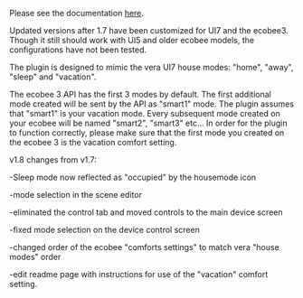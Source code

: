 Please see the documentation <a href="http://watou.github.io/vera-ecobee/">here</a>.


Updated versions after 1.7 have been customized for UI7 and the ecobee3. Though it still should work with UI5 and older ecobee models, the configurations have not been tested.

The plugin is designed to mimic the vera UI7 house modes: "home", "away", "sleep" and "vacation".

The ecobee 3 API has the first 3 modes by default. The first additional mode created will be sent by the API as "smart1" mode. The plugin assumes that "smart1" is your vacation mode. Every subsequent mode created on your ecobee will be named "smart2", "smart3" etc...
In order for the plugin to function correctly, please make sure that the first mode you created on the ecobee 3 is the vacation comfort setting.

v1.8 changes from v1.7:

-Sleep mode now reflected as "occupied" by the housemode icon

-mode selection in the scene editor

-eliminated the control tab and moved controls to the main device screen

-fixed mode selection on the device control screen

-changed order of the ecobee "comforts settings" to match vera "house modes" order

-edit  readme page with instructions for use of the "vacation" comfort setting.
